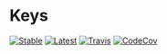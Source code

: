 # Keys

[![Stable](https://img.shields.io/badge/docs-stable-blue.svg)](https://bramtayl.github.io/Keys.jl/stable)
[![Latest](https://img.shields.io/badge/docs-latest-blue.svg)](https://bramtayl.github.io/Keys.jl/latest)
[![Travis](https://travis-ci.org/bramtayl/Keys.jl.svg?branch=master)](https://travis-ci.org/bramtayl/Keys.jl)
[![CodeCov](http://codecov.io/github/bramtayl/Keys.jl/coverage.svg?branch=master)](http://codecov.io/github/bramtayl/Keys.jl?branch=master)
